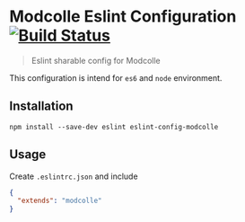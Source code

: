 # Modcolle Eslint Configuration [![Build Status](https://travis-ci.org/makemek/eslint-config-modcolle.svg?branch=master)](https://travis-ci.org/makemek/eslint-config-modcolle)
>Eslint sharable config for Modcolle

This configuration is intend for `es6` and `node` environment.

## Installation
```
npm install --save-dev eslint eslint-config-modcolle
```

## Usage
Create `.eslintrc.json` and include
```json
{
  "extends": "modcolle"
}
```
